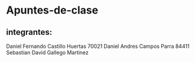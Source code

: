 # Apuntes-de-clase
## integrantes:
Daniel Fernando Castillo Huertas 70021
Daniel Andres Campos Parra 84411
Sebastian David Gallego Martinez 
